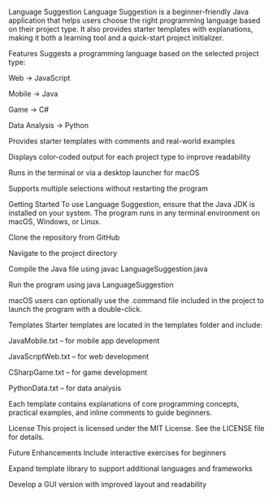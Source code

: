 Language Suggestion
Language Suggestion is a beginner-friendly Java application that helps users choose the right programming language based on their project type. It also provides starter templates with explanations, making it both a learning tool and a quick-start project initializer.

Features
Suggests a programming language based on the selected project type:

Web → JavaScript

Mobile → Java

Game → C#

Data Analysis → Python

Provides starter templates with comments and real-world examples

Displays color-coded output for each project type to improve readability

Runs in the terminal or via a desktop launcher for macOS

Supports multiple selections without restarting the program

Getting Started
To use Language Suggestion, ensure that the Java JDK is installed on your system. The program runs in any terminal environment on macOS, Windows, or Linux.

Clone the repository from GitHub

Navigate to the project directory

Compile the Java file using javac LanguageSuggestion.java

Run the program using java LanguageSuggestion

macOS users can optionally use the .command file included in the project to launch the program with a double-click.

Templates
Starter templates are located in the templates folder and include:

JavaMobile.txt – for mobile app development

JavaScriptWeb.txt – for web development

CSharpGame.txt – for game development

PythonData.txt – for data analysis

Each template contains explanations of core programming concepts, practical examples, and inline comments to guide beginners.

License
This project is licensed under the MIT License. See the LICENSE file for details.

Future Enhancements
Include interactive exercises for beginners

Expand template library to support additional languages and frameworks

Develop a GUI version with improved layout and readability

